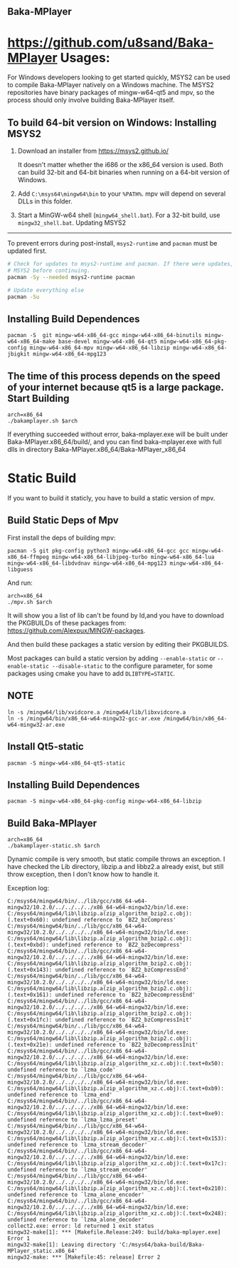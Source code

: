 Baka-MPlayer
------------
https://github.com/u8sand/Baka-MPlayer
Usages:
=======
For Windows developers looking to get started quickly, MSYS2 can be used to compile Baka-MPlayer natively on a Windows machine. The MSYS2 repositories have binary packages of mingw-w64-qt5 and mpv, so the process should only involve building Baka-MPlayer itself.

To build 64-bit version on Windows:
Installing MSYS2
----------------
1. Download an installer from https://msys2.github.io/

   It doesn't matter whether the i686 or the x86_64 version is used. Both can
   build 32-bit and 64-bit binaries when running on a 64-bit version of Windows.

2. Add ``C:\msys64\mingw64\bin`` to your ``%PATH%``. mpv will depend on several
   DLLs in this folder.

3. Start a MinGW-w64 shell (``mingw64_shell.bat``). For a 32-bit build, use
   ``mingw32_shell.bat``.
Updating MSYS2
--------------

To prevent errors during post-install, ``msys2-runtime`` and ``pacman`` must be
updated first.

```bash
# Check for updates to msys2-runtime and pacman. If there were updates, restart
# MSYS2 before continuing.
pacman -Sy --needed msys2-runtime pacman

# Update everything else
pacman -Su
```
Installing Build Dependences
----------------------
```
pacman -S  git mingw-w64-x86_64-gcc mingw-w64-x86_64-binutils mingw-w64-x86_64-make base-devel mingw-w64-x86_64-qt5 mingw-w64-x86_64-pkg-config mingw-w64-x86_64-mpv mingw-w64-x86_64-libzip mingw-w64-x86_64-jbigkit mingw-w64-x86_64-mpg123
```
The time of this process depends on the speed of your internet because qt5 is a large package.
Start Building
--------------
```
arch=x86_64
./bakamplayer.sh $arch
```
If everything succeeded without error, baka-mplayer.exe will be built under Baka-MPlayer.x86_64/build/, and you can find baka-mplayer.exe with full dlls in directory Baka-MPlayer.x86_64/Baka-MPlayer_x86_64

Static Build
============
If you want to build it staticly, you have to build a static version of mpv.


Build Static Deps of Mpv
------------------------
First install the deps of building mpv:
```
pacman -S git pkg-config python3 mingw-w64-x86_64-gcc gcc mingw-w64-x86_64-ffmpeg mingw-w64-x86_64-libjpeg-turbo mingw-w64-x86_64-lua mingw-w64-x86_64-libdvdnav mingw-w64-x86_64-mpg123 mingw-w64-x86_64-libguess
```
And run:
```
arch=x86_64
./mpv.sh $arch
```
It will show you a list of lib can't be found by ld,and you have to download the PKGBUILDs of these packages from: https://github.com/Alexpux/MINGW-packages.

And then build these packages a static version by editing their PKGBUILDS.

Most packages can build a static version by adding ```--enable-static``` or ```--enable-static --disable-static``` to the configure parameter, for some packages using cmake you have to add ```DLIBTYPE=STATIC```.

NOTE
----
```
ln -s /mingw64/lib/xvidcore.a /mingw64/lib/libxvidcore.a
ln -s /mingw64/bin/x86_64-w64-mingw32-gcc-ar.exe /mingw64/bin/x86_64-w64-mingw32-ar.exe
```

Install Qt5-static
------------------
```
pacman -S mingw-w64-x86_64-qt5-static
```
Installing Build Dependences
----------------------------
```
pacman -S mingw-w64-x86_64-pkg-config mingw-w64-x86_64-libzip
```
Build Baka-MPlayer
------------------
```
arch=x86_64
./bakamplayer-static.sh $arch
```

Dynamic compile is very smooth, but static compile throws an exception.
I have checked the Lib directory, libzip.a and libbz2.a already exist, but still throw exception, then I don't know how to handle it.

Exception log:
```
C:/msys64/mingw64/bin/../lib/gcc/x86_64-w64-mingw32/10.2.0/../../../../x86_64-w64-mingw32/bin/ld.exe: C:/msys64/mingw64/lib\libzip.a(zip_algorithm_bzip2.c.obj):(.text+0x60): undefined reference to `BZ2_bzCompress'
C:/msys64/mingw64/bin/../lib/gcc/x86_64-w64-mingw32/10.2.0/../../../../x86_64-w64-mingw32/bin/ld.exe: C:/msys64/mingw64/lib\libzip.a(zip_algorithm_bzip2.c.obj):(.text+0xbd): undefined reference to `BZ2_bzDecompress'
C:/msys64/mingw64/bin/../lib/gcc/x86_64-w64-mingw32/10.2.0/../../../../x86_64-w64-mingw32/bin/ld.exe: C:/msys64/mingw64/lib\libzip.a(zip_algorithm_bzip2.c.obj):(.text+0x143): undefined reference to `BZ2_bzCompressEnd'
C:/msys64/mingw64/bin/../lib/gcc/x86_64-w64-mingw32/10.2.0/../../../../x86_64-w64-mingw32/bin/ld.exe: C:/msys64/mingw64/lib\libzip.a(zip_algorithm_bzip2.c.obj):(.text+0x161): undefined reference to `BZ2_bzDecompressEnd'
C:/msys64/mingw64/bin/../lib/gcc/x86_64-w64-mingw32/10.2.0/../../../../x86_64-w64-mingw32/bin/ld.exe: C:/msys64/mingw64/lib\libzip.a(zip_algorithm_bzip2.c.obj):(.text+0x1fc): undefined reference to `BZ2_bzCompressInit'
C:/msys64/mingw64/bin/../lib/gcc/x86_64-w64-mingw32/10.2.0/../../../../x86_64-w64-mingw32/bin/ld.exe: C:/msys64/mingw64/lib\libzip.a(zip_algorithm_bzip2.c.obj):(.text+0x21e): undefined reference to `BZ2_bzDecompressInit'
C:/msys64/mingw64/bin/../lib/gcc/x86_64-w64-mingw32/10.2.0/../../../../x86_64-w64-mingw32/bin/ld.exe: C:/msys64/mingw64/lib\libzip.a(zip_algorithm_xz.c.obj):(.text+0x50): undefined reference to `lzma_code'
C:/msys64/mingw64/bin/../lib/gcc/x86_64-w64-mingw32/10.2.0/../../../../x86_64-w64-mingw32/bin/ld.exe: C:/msys64/mingw64/lib\libzip.a(zip_algorithm_xz.c.obj):(.text+0xb9): undefined reference to `lzma_end'
C:/msys64/mingw64/bin/../lib/gcc/x86_64-w64-mingw32/10.2.0/../../../../x86_64-w64-mingw32/bin/ld.exe: C:/msys64/mingw64/lib\libzip.a(zip_algorithm_xz.c.obj):(.text+0xe9): undefined reference to `lzma_lzma_preset'
C:/msys64/mingw64/bin/../lib/gcc/x86_64-w64-mingw32/10.2.0/../../../../x86_64-w64-mingw32/bin/ld.exe: C:/msys64/mingw64/lib\libzip.a(zip_algorithm_xz.c.obj):(.text+0x153): undefined reference to `lzma_stream_decoder'
C:/msys64/mingw64/bin/../lib/gcc/x86_64-w64-mingw32/10.2.0/../../../../x86_64-w64-mingw32/bin/ld.exe: C:/msys64/mingw64/lib\libzip.a(zip_algorithm_xz.c.obj):(.text+0x17c): undefined reference to `lzma_stream_encoder'
C:/msys64/mingw64/bin/../lib/gcc/x86_64-w64-mingw32/10.2.0/../../../../x86_64-w64-mingw32/bin/ld.exe: C:/msys64/mingw64/lib\libzip.a(zip_algorithm_xz.c.obj):(.text+0x210): undefined reference to `lzma_alone_encoder'
C:/msys64/mingw64/bin/../lib/gcc/x86_64-w64-mingw32/10.2.0/../../../../x86_64-w64-mingw32/bin/ld.exe: C:/msys64/mingw64/lib\libzip.a(zip_algorithm_xz.c.obj):(.text+0x248): undefined reference to `lzma_alone_decoder'
collect2.exe: error: ld returned 1 exit status
mingw32-make[1]: *** [Makefile.Release:249: build/baka-mplayer.exe] Error 1
mingw32-make[1]: Leaving directory 'C:/msys64/baka-build/Baka-MPlayer_static.x86_64'
mingw32-make: *** [Makefile:45: release] Error 2
```
